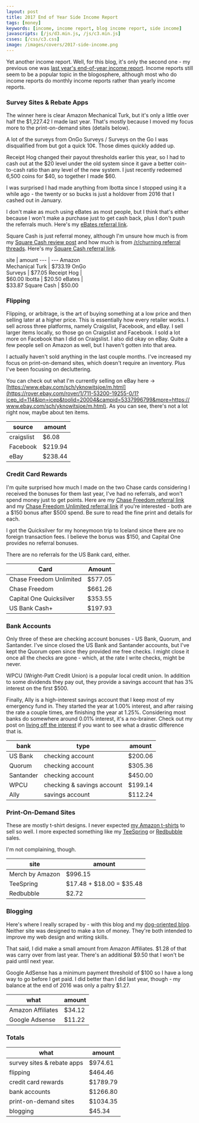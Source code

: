 ```yaml
---
layout: post
title: 2017 End of Year Side Income Report
tags: [money]
keywords: [income, income report, blog income report, side income]
javascripts: [/js/d3.min.js, /js/c3.min.js]
csses: [/css/c3.css]
image: /images/covers/2017-side-income.png
---
```


Yet another income report. Well, for this blog, it's only the second one - my previous one was [last year's end-of-year income report](http://hendrixjoseph.github.io/2016-end-of-year-side-income-report/). Income reports still seem to be a popular topic in the blogosphere, although most who do income reports do monthly income reports rather than yearly income reports.

### Survey Sites & Rebate Apps

The winner here is clear Amazon Mechanical Turk, but it's only a little over half the $1,227.42 I made last year. That's mostly because I moved my focus more to the print-on-demand sites (details below).

A lot of the surveys from OnGo Surveys / Surveys on the Go I was disqualified from but got a quick 10&cent;. Those dimes quickly added up.

Receipt Hog changed their payout thresholds earlier this year, so I had to cash out at the $20 level under the old system since it gave a better coin-to-cash ratio than any level of the new system. I just recently redeemed 6,500 coins for $40, so together I made $60.

I was surprised I had made anything from Ibotta since I stopped using it a while ago - the twenty or so bucks is just a holdover from 2016 that I cashed out in January.

I don't make as much using eBates as most people, but I think that's either because I won't make a purchase just to get cash back, plus I don't push the referrals much. Here's my [eBates referral link](https://www.ebates.com/r/WIRICK22?eeid=28187).

Square Cash is just referral money, although I'm unsure how much is from my [Square Cash review post](http://hendrixjoseph.github.io/square-cash-review/) and how much is from [/r/churning referral threads](https://www.reddit.com/r/churning/wiki/ccreferrals). Here's my [Square Cash referral link](http://cash.me/app/VBWWSRS).

<span class="table-pie"><span class="table">
site | amount
--- | ---
Amazon Mechanical Turk | $733.19
OnGo Surveys | $77.05
Receipt Hog | $60.00
Ibotta | $20.50
eBates | $33.87
Square Cash | $50.00
</span><span id="survey-pie" class="pie"></span></span>

### Flipping

Flipping, or arbitrage, is the art of buying something at a low price and then selling later at a higher price. This is essentially how every retailer works. I sell across three platforms, namely Craigslist, Facebook, and eBay. I sell larger items locally, so those go on Craigslist and Facebook. I sold a lot more on Facebook than I did on Craigslist. I also did okay on eBay. Quite a few people sell on Amazon as well, but I haven't gotten into that area.

I actually haven't sold anything in the last couple months. I've increased my focus on print-on-demand sites, which doesn't require an inventory. Plus I've been focusing on decluttering.

You can check out what I'm currently selling on eBay here &rarr; [https://www.ebay.com/sch/yknowitsjoe/m.html](https://rover.ebay.com/rover/1/711-53200-19255-0/1?icep_id=114&ipn=icep&toolid=20004&campid=5337996799&mpre=https://www.ebay.com/sch/yknowitsjoe/m.html). As you can see, there's not a lot right now, maybe about ten items.

source | amount
--- | ---
craigslist | $6.08
Facebook | $219.94
eBay | $238.44

<div id="flipping-pie"></div>

### Credit Card Rewards

I'm quite surprised how much I made on the two Chase cards considering I received the bonuses for them last year, I've had no referrals,  and won't spend money just to get points. Here are my [Chase Freedom referral link](https://applynow.chase.com/FlexAppWeb/renderApp.do?SPID=FNS7&CELL=63HB&MSC=1538443475) and my [Chase Freedom Unlimited referral link](https://applynow.chase.com/FlexAppWeb/renderApp.do?SPID=FNRV&CELL=63HB&MSC=1535963954) if you're interested - both are a $150 bonus after $500 spend. Be sure to read the fine print and details for each.

I got the Quicksilver for my honeymoon trip to Iceland since there are no foreign transaction fees. I believe the bonus was $150, and Capital One provides no referral bonuses.

There are no referrals for the US Bank card, either.

Card | Amount
--- | ---
Chase Freedom Unlimited | $577.05
Chase Freedom | $661.26
Capital One Quicksilver | $353.55
US Bank Cash+ | $197.93

<div id="credit-card-pie"></div>

### Bank Accounts

Only three of these are checking account bonuses - US Bank, Quorum, and Santander. I've since closed the US Bank and Santander accounts, but I've kept the Quorum open since they provided me free checks. I might close it once all the checks are gone - which, at the rate I write checks, might be never.

WPCU (Wright-Patt Credit Union) is a popular local credit union. In addition to some dividends they pay out, they provide a savings account that has 3% interest on the first $500.

Finally, Ally is a high-interest savings account that I keep most of my emergency fund in. They started the year at 1.00% interest, and after raising the rate a couple times, are finishing the year at 1.25%. Considering most banks do somewhere around 0.01% interest, it's a no-brainer. Check out my post on [living off the interest](http://hendrixjoseph.github.io/living-off-the-interest/) if you want to see what a drastic difference that is.

bank | type | amount
--- | --- | ---
US Bank | checking account | $200.06
Quorum | checking account | $305.36
Santander | checking account | $450.00
WPCU | checking & savings account | $199.14
Ally | savings account | $112.24

<div id="bank-account-pie"></div>

### Print-On-Demand Sites

These are mostly t-shirt designs. I never expected [my Amazon t-shirts](https://www.amazon.com/s/?field-keywords=joehx&tag=hendrixjoseph-20) to sell so well. I more expected something like my [TeeSpring](http://hendrixjoseph.github.io/my-first-teespring-designs/) or [Redbubble](https://www.redbubble.com/people/joehx) sales.

I'm not complaining, though.

site | amount
--- | ---
Merch by Amazon | $996.15
TeeSpring | $17.48 + $18.00 = $35.48
Redbubble | $2.72

<div id="pod-pie"></div>

### Blogging

Here's where I really scraped by - with this blog and my [dog-oriented blog](http://www.puppy-snuggles.com/). Neither site was designed to make a ton of money. They're both intended to improve my web design and writing skills.

That said, I did make a small amount from Amazon Affiliates. $1.28 of that was carry over from last year. There's an additional $9.50 that I won't be paid until next year.

Google AdSense has a minimum payment threshold of $100 so I have a long way to go before I get paid. I did better than I did last year, though - my balance at the end of 2016 was only a paltry $1.27.

what | amount
--- | ---
Amazon Affiliates | $34.12
Google Adsense | $11.22

<div id="blogging-pie"></div>

### Totals

what | amount
--- | ---
survey sites & rebate apps | $974.61
flipping | $464.46
credit card rewards | $1789.79
bank accounts | $1266.80
print-on-demand sites | $1034.35
blogging | $45.34

<div id="total-pie"></div>

<style>
.table, .pie {
    display: inline-block;
    width: 49%;
}

.table-pie {
    display: block;
}
</style>

<script>
$(document).ready(function() {
    c3.generate({
        bindto: '#survey-pie',
        data: {
            columns: [
                ['Amazon Mechanical Turk', '733.19'],
                ['OnGo Surveys', '77.05'],
                ['Receipt Hog', '60.00'],
                ['Ibotta', '20.50'],
                ['eBates', '33.87'],
                ['Square Cash', '50.00']
            ],
            type: 'pie'
        }
    });
    
    c3.generate({
        bindto: '#flipping-pie',
        data: {
            columns: [
                  ['craigslist', '6.08'],
                  ['Facebook', '219.94'],
                  ['eBay', '238.44']
            ],
            type: 'pie'
        }
    });
    
    c3.generate({
        bindto: '#credit-card-pie',
        data: {
            columns: [
                ['Chase Freedom Unlimited', '577.05'],
                ['Chase Freedom', '661.26'],
                ['Capital One Quicksilver', '353.55'],
                ['US Bank Cash+', '197.93']
            ],
            type: 'pie'
        }
    });
    
    c3.generate({
        bindto: '#bank-account-pie',
        data: {
            columns: [
                ['US Bank', '200.06'],
                ['Quorum', '305.36'],
                ['Santander', '450.00'],
                ['WPCU', '199.14'],
                ['Ally', '112.24']
            ],
            type: 'pie'
        }
    });
    
    c3.generate({
        bindto: '#pod-pie',
        data: {
            columns: [
                ['Merch by Amazon', '996.15'],
                ['TeeSpring', '35.48'],
                ['Redbubble', '2.72']
            ],
            type: 'pie'
        }
    });
    
    c3.generate({
        bindto: '#blogging-pie',
        data: {
            columns: [
                ['Amazon Affiliates', '34.12'],
                ['Google Adsense', '11.22']
            ],
            type: 'pie'
        }
    });
    
    c3.generate({
        bindto: '#total-pie',
        data: {
            columns: [
                ['survey sites & rebate apps', '974.61'],
                ['flipping', '464.46'],
                ['credit card rewards', '1789.79'],
                ['bank accounts', '1266.80'],
                ['print-on-demand sites', '1034.35'],
                ['blogging', '45.34']
            ],
            type: 'pie'
        }
    });
});
</script>
